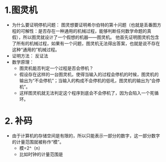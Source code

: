 # 1.图灵机
- 为什么要证明停机问题：
图灵想要证明希尔伯特的第十问题（也就是丢番图方程的可解性：是否存在一种通用的机械过程，能够判断任何数学命题的真假），所以图灵就设计了一个假想的机器——图灵机。
他首先证明图灵机包含了所有的机械过程，如果有一个问题，图灵机无法得出答案，也就是说不存在这种“通用的”机械过程。
- 证明方法：
反证法
- 数学原理：
  - 图灵机能否判定一个过程是否会停机？
  - 假设存在这样的一台图灵机，使得当输入的过程会停机的时候，图灵机的输出为“不会停机”；当输入的构成不会停机的低吼，图灵机的输出为“会停机”。
  - 这样图灵机就无法判定这个程序到底会不会停机了，因为会陷入一个死循环。
# 2. 补码
- 由于计算机的存储空间是有限的，所以只能表示一部分的数字，这一部分数字的计量范围就被称作“模”。
  - 模=2^（n）
  - 比如时钟的计量范围是
